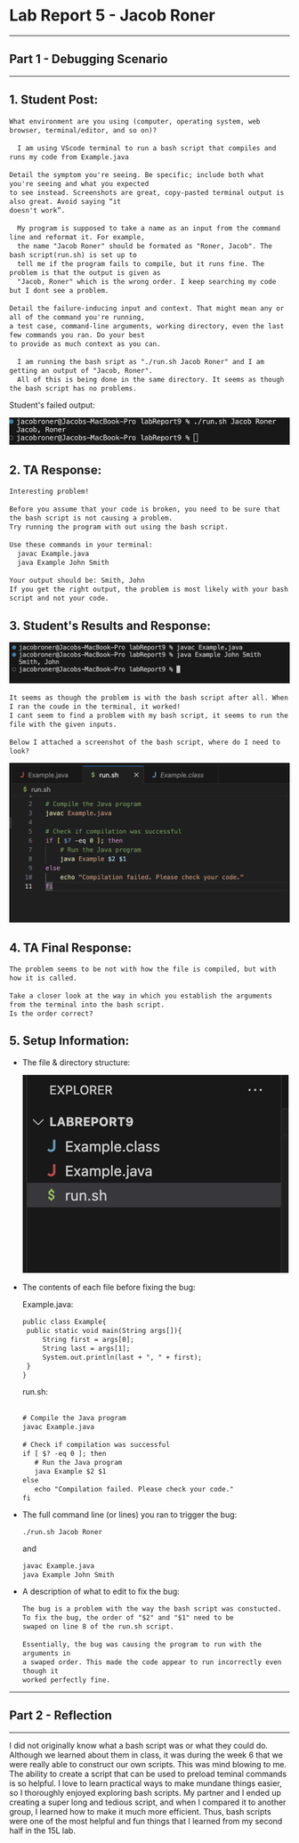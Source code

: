 # Lab Report 5 - Jacob Roner
---

## Part 1 - Debugging Scenario

---

## 1. Student Post:
```
What environment are you using (computer, operating system, web browser, terminal/editor, and so on)?

  I am using VScode terminal to run a bash script that compiles and runs my code from Example.java

Detail the symptom you're seeing. Be specific; include both what you're seeing and what you expected 
to see instead. Screenshots are great, copy-pasted terminal output is also great. Avoid saying “it 
doesn't work”.

  My program is supposed to take a name as an input from the command line and reformat it. For example,
  the name "Jacob Roner" should be formated as "Roner, Jacob". The bash script(run.sh) is set up to 
  tell me if the program fails to compile, but it runs fine. The problem is that the output is given as
  "Jacob, Roner" which is the wrong order. I keep searching my code but I dont see a problem.

Detail the failure-inducing input and context. That might mean any or all of the command you're running,
a test case, command-line arguments, working directory, even the last few commands you ran. Do your best 
to provide as much context as you can.

  I am running the bash sript as "./run.sh Jacob Roner" and I am getting an output of "Jacob, Roner". 
  All of this is being done in the same directory. It seems as though the bash script has no problems.

```
Student's failed output:

![Image](studentFail.png)


## 2. TA Response:
```
Interesting problem!

Before you assume that your code is broken, you need to be sure that the bash script is not causing a problem.
Try running the program with out using the bash script.

Use these commands in your terminal:
  javac Example.java
  java Example John Smith
  
Your output should be: Smith, John
If you get the right output, the problem is most likely with your bash script and not your code.

```

## 3. Student's Results and Response:

![Image](studentResults.png)

```
It seems as though the problem is with the bash script after all. When I ran the coude in the terminal, it worked!
I cant seem to find a problem with my bash script, it seems to run the file with the given inputs.

Below I attached a screenshot of the bash script, where do I need to look?

```

![Image](bashScript.png)

## 4. TA Final Response:
```
The problem seems to be not with how the file is compiled, but with how it is called.

Take a closer look at the way in which you establish the arguments from the terminal into the bash script. 
Is the order correct?

```

## 5. Setup Information:

- The file & directory structure:

  ![Image](setup.png)
  
- The contents of each file before fixing the bug:

   Example.java:
   ```
   public class Example{
    public static void main(String args[]){
        String first = args[0];
        String last = args[1];
        System.out.println(last + ", " + first);
    }
   } 
   ```
   
   run.sh:
   ```
   
  # Compile the Java program
  javac Example.java

  # Check if compilation was successful
  if [ $? -eq 0 ]; then
      # Run the Java program
      java Example $2 $1
  else
      echo "Compilation failed. Please check your code."
  fi
   ```
   
- The full command line (or lines) you ran to trigger the bug:
    ```
    ./run.sh Jacob Roner
    ```
    and
    ```
    javac Example.java
    java Example John Smith
    ```
    
- A description of what to edit to fix the bug:
  ```
  The bug is a problem with the way the bash script was constucted.
  To fix the bug, the order of "$2" and "$1" need to be
  swaped on line 8 of the run.sh script. 
  
  Essentially, the bug was causing the program to run with the arguments in
  a swaped order. This made the code appear to run incorrectly even though it
  worked perfectly fine.
  ```

---

## Part 2 - Reflection

---

I did not originally know what a bash script was or what they could do. Although we learned about them in class, it was during the week 6 that we were really able to construct our own scripts. This was mind blowing to me. The ability to create a script that can be used to preload teminal commands is so helpful. I love to learn practical ways to make mundane things easier, so I thoroughly enjoyed exploring bash scripts. My partner and I ended up creating a super long and tedious script, and when I compared it to another group, I learned how to make it much more efficient. Thus, bash scripts were one of the most helpful and fun things that I learned from my second half in the 15L lab.
    
